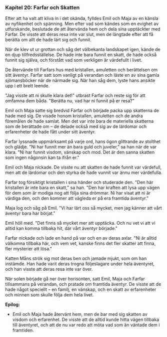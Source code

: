 ### **Kapitel 20: Farfar och Skatten**

Efter att ha valt att kliva in i det okända, fylldes Emil och Maja av en känsla av nyfikenhet och spänning. Men efter vad som kändes som en evighet av utforskande, beslutade de att återvända hem och dela sina upptäckter med Farfar. De visste att deras resa inte var slut, men de längtade efter att få berätta om allt de hade lärt sig och funnit.

När de klev ut ur grottan och såg det välbekanta landskapet igen, kände de en djup tillfredsställelse. De hade inte bara funnit en skatt, de hade också funnit sig själva, och förstått vad som verkligen är värdefullt i livet.

De återvände till Farfars hus med kristallen, amuletten och berättelsen om sitt äventyr. Farfar satt som vanligt på verandan och läste en av sina gamla sjömansböcker när de närmade sig. När han såg dem, lyste hans ansikte upp i ett brett leende.

"Jag visste att ni skulle klara det!" utbrast Farfar och reste sig för att omfamna dem båda. "Berätta nu, vad har ni funnit på er resa?"

Emil och Maja satte sig bredvid Farfar och började packa upp skatterna de hade med sig. De visade honom kristallen, amuletten och de andra föremålen de hade samlat. Men det var inte bara de materiella skatterna som de berättade om – de delade också med sig av de lärdomar och erfarenheter de hade fått under sitt äventyr.

Farfar lyssnade uppmärksamt på varje ord, hans ögon glittrande av stolthet och glädje. "Ni har funnit mer än bara guld och juveler," sa han när de var klara. "Ni har funnit visdom, vänskap och mod. Det är den sanna skatten som ingen någonsin kan ta ifrån er."

Emil och Maja nickade. De visste nu att skatten de hade funnit var värdefull, men att de lärdomar och den styrka de hade vunnit var ännu mer värdefulla.

Farfar tog försiktigt kristallen i sina händer och studerade den. "Den här kristallen är inte bara en skatt," sa han. "Den har kraften att lysa upp vägen för dem som är modiga nog att följa sina drömmar. Ni har visat att ni är värdiga den, och den kommer att vägleda er på era framtida äventyr."

Maja log och såg på Emil. "Vi har lärt oss så mycket, men jag känner att vårt äventyr bara har börjat."

Emil höll med. "Det finns så mycket mer att upptäcka. Och nu vet vi att vi alltid kan komma tillbaka hit, där vårt äventyr började."

Farfar nickade och lade en hand på var och en av deras axlar. "Ni är alltid välkomna tillbaka här, och vem vet, kanske finns det fler skatter att finna, fler mysterier att lösa."

Katten Måns strök sig mot deras ben och jamade mjukt, som om han instämde. Han hade varit deras trogna följeslagare under hela äventyret, och han visste att deras resa inte var över.

När solen började gå ner över horisonten, satt Emil, Maja och Farfar tillsammans på verandan, och pratade om framtida äventyr. De visste att de hade något speciellt – en familj, en vänskap, och en skatt av erfarenheter och minnen som skulle följa dem hela livet.

**Epilog:**

* Emil och Maja hade återvänt hem, men de bar med sig skatten av visdom och erfarenhet. De visste att de alltid kunde hitta vägen tillbaka till äventyret, och att de nu var redo att möta vad som än väntade dem i framtiden.